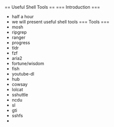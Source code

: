 == Useful Shell Tools ==
=== Introduction ===
* half a hour
* we will present useful shell tools
=== Tools ===
* mosh
* ripgrep
* ranger
* progress 
* tldr
* fzf
* aria2
* fortune/wisdom
* fish
* youtube-dl
* hub
* cowsay
* lolcat
* sshuttle
* ncdu
* sl
* gti
* sshfs
*  

